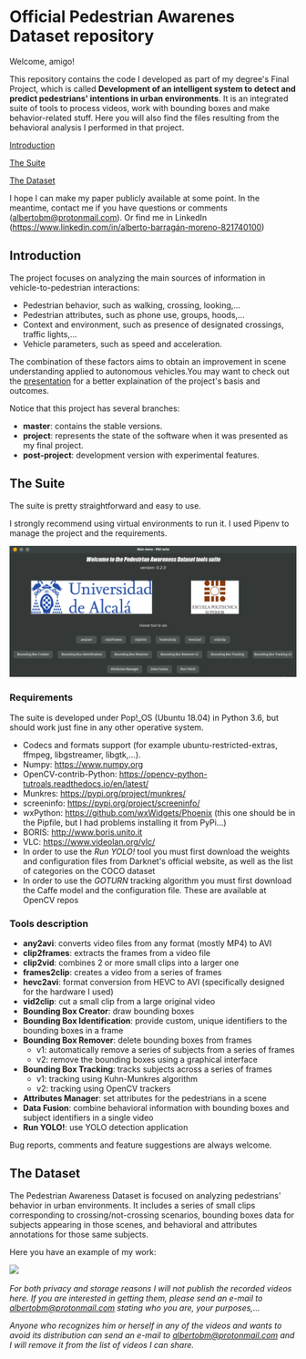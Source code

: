 # Official Pedestrian Awarenes Dataset repository

Welcome, amigo!

This repository contains the code I developed as part of my degree's Final Project, which is called **Development of an intelligent system to detect and predict pedestrians' intentions in urban environments**. It is an integrated suite of tools to process videos, work with bounding boxes and make behavior-related stuff. Here you will also find the files resulting from the behavioral analysis I performed in that project.

[Introduction](#intro) 

[The Suite](#suite)

[The Dataset](#dataset)

I hope I can make my paper publicly available at some point. In the meantime, contact me if you have questions or comments (albertobm@protonmail.com). Or find me in LinkedIn (https://www.linkedin.com/in/alberto-barragán-moreno-821740100)

<a name="intro"></a>
## Introduction
The project focuses on analyzing the main sources of information in vehicle-to-pedestrian interactions:

- Pedestrian behavior, such as walking, crossing, looking,...
- Pedestrian attributes, such as phone use, groups, hoods,...
- Context and environment, such as presence of designated crossings, traffic lights,...
- Vehicle parameters, such as speed and acceleration.

The combination of these factors aims to obtain an improvement in scene understanding applied to autonomous vehicles.You may want to check out the [presentation](/docs/Presentation.pdf) for a better explaination of the project's basis and outcomes.

Notice that this project has several branches:

- **master**: contains the stable versions.
- **project**: represents the state of the software when it was presented as my final project.
- **post-project**: development version with experimental features.

<a name="suite"></a>
## The Suite
The suite is pretty straightforward and easy to use.

I strongly recommend using virtual environments to run it. I used Pipenv to manage the project and the requirements.

![](PAD_main.png)

### Requirements
The suite is developed under Pop!\_OS (Ubuntu 18.04) in Python 3.6, but should work just fine in any other operative system.
- Codecs and formats support (for example ubuntu-restricted-extras, ffmpeg, libgstreamer, libgtk,...).
- Numpy: https://www.numpy.org
- OpenCV-contrib-Python: https://opencv-python-tutroals.readthedocs.io/en/latest/
- Munkres: https://pypi.org/project/munkres/
- screeninfo: https://pypi.org/project/screeninfo/
- wxPython: https://github.com/wxWidgets/Phoenix (this one should be in the Pipfile, but I had problems installing it from PyPi...)
- BORIS: http://www.boris.unito.it
- VLC: https://www.videolan.org/vlc/
- In order to use the _Run YOLO!_ tool you must first download the weights and configuration files from Darknet's official website, as well as the list of categories on the COCO dataset
- In order to use the _GOTURN_ tracking algorithm you must first download the Caffe model and the configuration file. These are available at OpenCV repos

### Tools description
- **any2avi**: converts video files from any format (mostly MP4) to AVI
- **clip2frames**: extracts the frames from a video file
- **clip2vid**: combines 2 or more small clips into a larger one
- **frames2clip**: creates a video from a series of frames
- **hevc2avi**: format conversion from HEVC to AVI (specifically designed for the hardware I used)
- **vid2clip**: cut a small clip from a large original video
- **Bounding Box Creator**: draw bounding boxes
- **Bounding Box Identification**: provide custom, unique identifiers to the bounding boxes in a frame
- **Bounding Box Remover**: delete bounding boxes from frames
	- v1: automatically remove a series of subjects from a series of frames
	- v2: remove the bounding boxes using a graphical interface
- **Bounding Box Tracking**: tracks subjects across a series of frames
	- v1: tracking using Kuhn-Munkres algorithm
	- v2: tracking using OpenCV trackers
- **Attributes Manager**: set attributes for the pedestrians in a scene
- **Data Fusion**: combine behavioral information with bounding boxes and subject identifiers in a single video
- **Run YOLO!**: use YOLO detection application
 
Bug reports, comments and feature suggestions are always welcome.

<a name="dataset"></a>
## The Dataset

The Pedestrian Awareness Dataset is focused on analyzing pedestrians' behavior in urban environments. It includes a series of small clips corresponding to crossing/not-crossing scenarios, bounding boxes data for subjects appearing in those scenes, and behavioral and attributes annotations for those same subjects.

Here you have an example of my work:

![](scene_behav_02.png) 

_For both privacy and storage reasons I will not publish the recorded videos here. If you are interested in getting them, please send an e-mail to albertobm@protonmail.com stating who you are, your purposes,..._

_Anyone who recognizes him or herself in any of the videos and wants to avoid its distribution can send an e-mail to albertobm@protonmail.com and I will remove it from the list of videos I can share._
